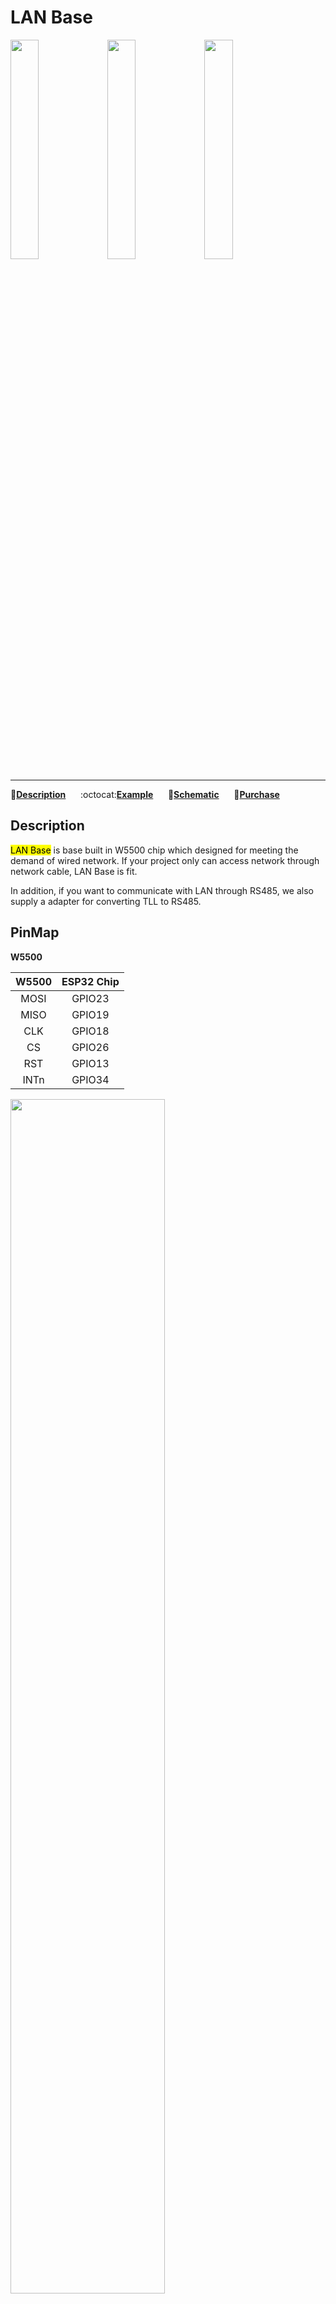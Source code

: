 # LAN Base

<img src="assets/img/product_pics/base/lan_01.png" width="30%" height="30%"> <img src="assets/img/product_pics/base/lan_02.png" width="30%" height="30%"> <img src="assets/img/product_pics/base/lan_03.png" width="30%" height="30%">

***

:memo:**[Description](#Description)**&nbsp;&nbsp;&nbsp;&nbsp;&nbsp;&nbsp;:octocat:**[Example](https://github.com/m5stack/M5-ProductExampleCodes/tree/master/Base/LAN/Arduino)**&nbsp;&nbsp;&nbsp;&nbsp;&nbsp;&nbsp;:electric_plug:**[Schematic](#Schematic)**&nbsp;&nbsp;&nbsp;&nbsp;&nbsp;&nbsp;🛒**[Purchase](https://www.aliexpress.com/store/product/M5Stack-New-Arrival-LAN-Module-with-W5500-Chip-LanProto-Ethernet-convert-Network-Module-Microcontroller-for-Arduino/3226069_32904089417.html)**

## Description

<mark>LAN Base</mark> is base built in W5500 chip which designed for meeting the demand of wired network. If your project only can access network through network cable, LAN Base is fit.

In addition, if you want to communicate with LAN through RS485, we also supply a adapter for converting TLL to RS485.

## PinMap

**W5500**

| W5500       | ESP32 Chip      |
| :----------:  |:------------: |
| MOSI        | GPIO23         |
| MISO          | GPIO19            |
| CLK          | GPIO18            |
| CS          | GPIO26            |
| RST          | GPIO13            |
| INTn          | GPIO34            |

<img src="assets/img/product_pics/base/lan_04.png" width="70%" height="70%">

**M-Bus**

<img src="assets/img/product_pics/core/M-BUS.png" width="500" height="385">

## Feature

- Input Supply Voltage: 9-24V
- HT3.96 port for supporting RS485
- Easy to fixed on the wall


## Related Link

- **[Offical Video](https://www.youtube.com/channel/UCozgFVglWYQXbvTmGyS739w)**

- **[Forum](http://forum.m5stack.com/)**
